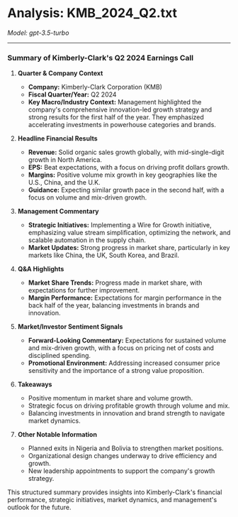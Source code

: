# Analysis: KMB_2024_Q2.txt

*Model: gpt-3.5-turbo*

---

### Summary of Kimberly-Clark's Q2 2024 Earnings Call

1. **Quarter & Company Context**
   - **Company:** Kimberly-Clark Corporation (KMB)
   - **Fiscal Quarter/Year:** Q2 2024
   - **Key Macro/Industry Context:** Management highlighted the company's comprehensive innovation-led growth strategy and strong results for the first half of the year. They emphasized accelerating investments in powerhouse categories and brands.

2. **Headline Financial Results**
   - **Revenue:** Solid organic sales growth globally, with mid-single-digit growth in North America.
   - **EPS:** Beat expectations, with a focus on driving profit dollars growth.
   - **Margins:** Positive volume mix growth in key geographies like the U.S., China, and the U.K.
   - **Guidance:** Expecting similar growth pace in the second half, with a focus on volume and mix-driven growth.

3. **Management Commentary**
   - **Strategic Initiatives:** Implementing a Wire for Growth initiative, emphasizing value stream simplification, optimizing the network, and scalable automation in the supply chain.
   - **Market Updates:** Strong progress in market share, particularly in key markets like China, the UK, South Korea, and Brazil.

4. **Q&A Highlights**
   - **Market Share Trends:** Progress made in market share, with expectations for further improvement.
   - **Margin Performance:** Expectations for margin performance in the back half of the year, balancing investments in brands and innovation.
  
5. **Market/Investor Sentiment Signals**
   - **Forward-Looking Commentary:** Expectations for sustained volume and mix-driven growth, with a focus on pricing net of costs and disciplined spending.
   - **Promotional Environment:** Addressing increased consumer price sensitivity and the importance of a strong value proposition.

6. **Takeaways**
   - Positive momentum in market share and volume growth.
   - Strategic focus on driving profitable growth through volume and mix.
   - Balancing investments in innovation and brand strength to navigate market dynamics.

7. **Other Notable Information**
   - Planned exits in Nigeria and Bolivia to strengthen market positions.
   - Organizational design changes underway to drive efficiency and growth.
   - New leadership appointments to support the company's growth strategy.

This structured summary provides insights into Kimberly-Clark's financial performance, strategic initiatives, market dynamics, and management's outlook for the future.